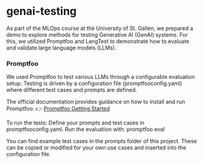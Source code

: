 # genai-testing
As part of the MLOps course at the University of St. Gallen, we prepared a demo to explore methods for testing Generative AI (GenAI) systems. For this, we utilized Promptfoo and LangTest to demonstrate how to evaluate and validate large language models (LLMs).

### Promptfoo 
We used Promptfoo to test various LLMs through a configurable evaluation setup. Testing is driven by a configuration file (promptfooconfig.yaml) where different test cases and prompts are defined.

The official documentation provides guidance on how to install and run Promptfoo:
👉 [Promptfoo Getting Started](https://www.promptfoo.dev/docs/getting-started/)

To run the tests:
Define your prompts and test cases in promptfooconfig.yaml.
Run the evaluation with: promptfoo eval

You can find example test cases in the prompts folder of this project. These can be copied or modified for your own use cases and inserted into the configuration file.
